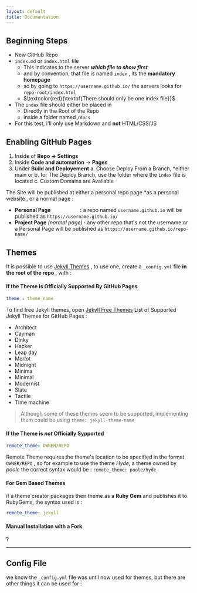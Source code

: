 ```yaml
---
layout: default
title: Documentation
---
```


## Beginning Steps
- New GitHub Repo
- `index.md`  or  `index.html` file
    - This indicates to the server ***which file to show first*** 
    - and by convention, that file is named `index` , its the **mandatory homepage**
    - so by going to `https://username.github.io/` the servers looks for `repo-root/index.html`
    - $\textcolor{red}{\textbf{There should only be one index file}}$
- The `index` file should either be placed in
    - Directly in the Root of the Repo
    - inside a folder named `/docs`
- For this test, i'll only use Markdown and **not** HTML/CSS/JS




## Enabling GitHub Pages

1. Inside of **Repo -> Settings**
2. Inside **Code and automation** -> **Pages**
3. Under **Build and Deployement**
     a. Choose Deploy From a Branch, *either main or 
     b. for The Deploy Branch, use the folder where the `index` file is located
     c. Custom Domains are Available

The Site will be published at either a personal repo page *as a personal website , or a normal page :
- **Personal Page &emsp;&emsp;&emsp;&emsp;&nbsp;&ensp;&ensp; :** a repo named `username.github.io` will be published as `https://username.github.io/`
- **Project Page** *(normal page)* **:** any other repo that's not the username or a Personal Page will be published as `https://username.github.io/repo-name/`


## Themes
It is possible to use [Jekyll Themes](https://jekyllthemes.io/) , to use one, create a `_config.yml` file **in the root of the repo** , with : 

#### If the Theme is Officially Supported By GitHub Pages 
``` yaml
theme : theme_name
```
To find free Jekyll themes, open [Jekyll Free Themes](https://jekyllthemes.io/free)
List of Supported Jekyll Themes for GitHub Pages : 
- Architect
- Cayman
- Dinky
- Hacker
- Leap day
- Merlot
- Midnight
- Minima
- Minimal
- Modernist
- Slate
- Tactile
- Time machine

>Although some of these themes seem to be supported, implementing them could be using `theme: jekyll-theme-name`

#### If the Theme is ***not*** Officially Sypported 
``` yaml
remote_theme: OWNER/REPO
```
Remote Theme requires the theme's location to be specified in the format `OWNER/REPO` , so for example to use the theme *Hyde*, a theme owned by *poole* the correct syntax would be : `remote_theme: poole/hyde`

#### For Gem Based Themes 
if a theme creator packages their theme as a **Ruby Gem** and publishes it to RubyGems, the syntax used is :
``` yaml
remote_theme: jekyll
```


#### Manual Installation with a Fork
?

--- 

## Config File

we know the `_config.yml` file was until now used for themes, but there are other things it can be used for :
